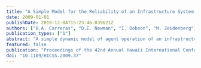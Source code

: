 ```yaml
---
title: "A Simple Model for the Reliability of an Infrastructure System Controlled by Agents"
date: 2009-01-01
publishDate: 2019-12-04T15:23:46.039621Z
authors: ["B.A. Carreras", "D.E. Newman", "I. Dobson", "M. Zeidenberg"]
publication_types: ["1"]
abstract: "A simple dynamic model of agent operation of an infrastructure system is presented. This system evolves over a long time scale by a daily increase in consumer demand that raises the overall load on the system and an engineering response to failures that involves upgrading of the components. The system is controlled by adjusting the upgrading rate of the components and the replacement time of the components. Two agents operate the system. Their behavior is characterized by their risk-averse and risk-taking attitudes while operating the system, their response to large events, and the effect of learning time on adapting to new conditions. A risk-averse operation causes a reduction in the frequency of failures and in the number of failures per unit time. However, risk aversion brings an increase in the probability of extreme events. © 2009 IEEE."
featured: false
publication: "Proceedings of the 42nd Annual Hawaii International Conference on System Sciences, HICSS"
doi: "10.1109/HICSS.2009.37"
---
```


